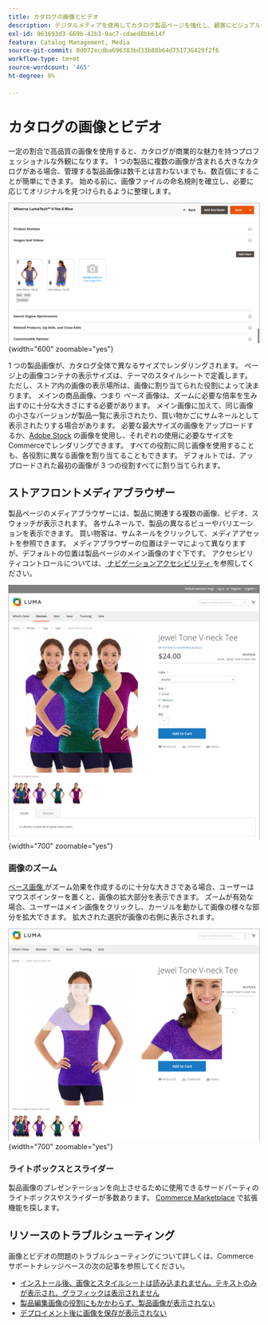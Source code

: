 ```yaml
---
title: カタログの画像とビデオ
description: デジタルメディアを使用してカタログ製品ページを強化し、顧客にビジュアルを提供する方法を説明します。
exl-id: 963693d3-669b-42b3-9ac7-cdaed8bb614f
feature: Catalog Management, Media
source-git-commit: 0d072ecdba696383bd33b88b64d751736429f2f6
workflow-type: tm+mt
source-wordcount: '465'
ht-degree: 0%

---
```


# カタログの画像とビデオ

一定の割合で高品質の画像を使用すると、カタログが商業的な魅力を持つプロフェッショナルな外観になります。 1 つの製品に複数の画像が含まれる大きなカタログがある場合、管理する製品画像は数千とは言わないまでも、数百個にすることが簡単にできます。 始める前に、画像ファイルの命名規則を確立し、必要に応じてオリジナルを見つけられるように整理します。

![ 製品画像 ](./assets/product-images-videos-swatch.png){width="600" zoomable="yes"}

1 つの製品画像が、カタログ全体で異なるサイズでレンダリングされます。 ページ上の画像コンテナの表示サイズは、テーマのスタイルシートで定義します。 ただし、ストア内の画像の表示場所は、画像に割り当てられた役割によって決まります。 メインの商品画像、つまり _ベース_ 画像は、ズームに必要な倍率を生み出すのに十分な大きさにする必要があります。 メイン画像に加えて、同じ画像の小さなバージョンが製品一覧に表示されたり、買い物かごにサムネールとして表示されたりする場合があります。 必要な最大サイズの画像をアップロードするか、[Adobe Stock](../content-design/adobe-stock.md) の画像を使用し、それぞれの使用に必要なサイズをCommerceでレンダリングできます。 すべての役割に同じ画像を使用することも、各役割に異なる画像を割り当てることもできます。 デフォルトでは、アップロードされた最初の画像が 3 つの役割すべてに割り当てられます。

## ストアフロントメディアブラウザー

製品ページのメディアブラウザーには、製品に関連する複数の画像、ビデオ、スウォッチが表示されます。 各サムネールで、製品の異なるビューやバリエーションを表示できます。 買い物客は、サムネールをクリックして、メディアアセットを参照できます。 メディアブラウザーの位置はテーマによって異なりますが、デフォルトの位置は製品ページのメイン画像のすぐ下です。 アクセシビリティコントロールについては、[ ナビゲーションアクセシビリティ ](../getting-started/navigation-accessibility.md) を参照してください。

![ ストアフロントメディアブラウザー ](./assets/storefront-thumbnail-gallery.png){width="700" zoomable="yes"}

### 画像のズーム

[ ベース画像 ](product-image.md) がズーム効果を作成するのに十分な大きさである場合、ユーザーはマウスポインターを置くと、画像の拡大部分を表示できます。 ズームが有効な場合、ユーザーはメイン画像をクリックし、カーソルを動かして画像の様々な部分を拡大できます。 拡大された選択が画像の右側に表示されます。

![ 画像ズーム ](./assets/storefront-image-zoom.png){width="700" zoomable="yes"}

### ライトボックスとスライダー

製品画像のプレゼンテーションを向上させるために使用できるサードパーティのライトボックスやスライダーが多数あります。 [Commerce Marketplace](../getting-started/commerce-marketplace.md) で拡張機能を探します。

## リソースのトラブルシューティング

画像とビデオの問題のトラブルシューティングについて詳しくは、Commerce サポートナレッジベースの次の記事を参照してください。

- [ インストール後、画像とスタイルシートは読み込まれません。テキストのみが表示され、グラフィックは表示されません ](https://experienceleague.adobe.com/docs/commerce-knowledge-base/kb/troubleshooting/storefront/after-installing-images-and-stylesheets-do-not-load-only-text-displays-no-graphics.html)
- [ 製品編集画像の役割にもかかわらず、製品画像が表示されない ](https://experienceleague.adobe.com/docs/commerce-knowledge-base/kb/troubleshooting/storefront/product-images-do-not-display-despite-product-edit-image-roles.html)
- [ デプロイメント後に画像を保存が表示されない ](https://experienceleague.adobe.com/docs/commerce-knowledge-base/kb/troubleshooting/storefront/store-images-not-displayed-after-deployment.html)
